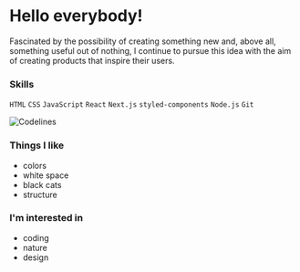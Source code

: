 # Hello everybody!

Fascinated by the possibility of creating something new and, above all, something useful out of nothing, I continue to pursue this idea with the aim of creating products that inspire their users.


### Skills
`HTML` `CSS` `JavaScript` `React` `Next.js` `styled-components` `Node.js` `Git`

![Codelines](https://user-images.githubusercontent.com/109087424/210799626-977252de-f3ca-4e18-9b31-a6958aba7ff8.jpg)


### Things I like
- colors
- white space
- black cats
- structure


### I'm interested in
- coding
- nature
- design



